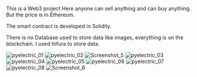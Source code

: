 This is a Web3 project
Here anyone can sell anything and can buy anything.
But the price is in Ethereum. 

The smart contract is developed in Solidity.

There is no Database used to store data like images, everything is on the blockchain.
I used Infura to store data.

![pyelectric_01](https://github.com/Great-CrazyVolt/Ethbay/assets/69412726/fe24873c-64b3-4c13-993d-aba493fbfbbf)
![pyelectric_02](https://github.com/Great-CrazyVolt/Ethbay/assets/69412726/6bc90618-dfd4-48ec-840e-9131ec0474b7)
![Screenshot_5](https://github.com/Great-CrazyVolt/Ethbay/assets/69412726/3d225617-2c98-4706-9121-decde18a029b)
![pyelectric_03](https://github.com/Great-CrazyVolt/Ethbay/assets/69412726/4a540b55-fec0-490d-a993-c0a808eb139e)
![pyelectric_04](https://github.com/Great-CrazyVolt/Ethbay/assets/69412726/d4f749c9-0d55-4995-b13f-a2cb97fc17d3)
![pyelectric_05](https://github.com/Great-CrazyVolt/Ethbay/assets/69412726/bea33a30-15bc-4acc-958b-0b551554294e)
![pyelectric_06](https://github.com/Great-CrazyVolt/Ethbay/assets/69412726/65cc340a-cdcc-4629-af66-88957c6a897e)
![pyelectric_07](https://github.com/Great-CrazyVolt/Ethbay/assets/69412726/f791b2af-e314-4ede-b958-5593d7f6b299)
![pyelectric_08](https://github.com/Great-CrazyVolt/Ethbay/assets/69412726/4e2f376f-8e99-4dc9-82bf-6671553b6ab9)
![Screenshot_6](https://github.com/Great-CrazyVolt/Ethbay/assets/69412726/7d71349c-2196-4f24-b472-81aa14c083cb)

